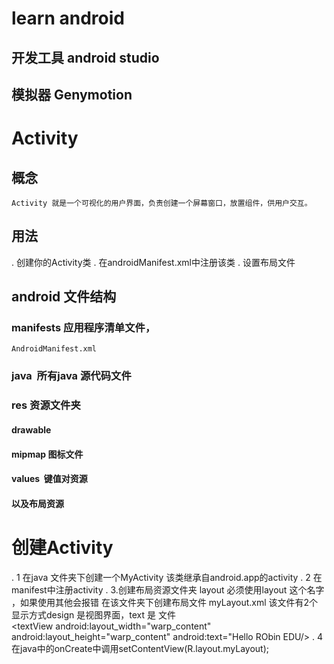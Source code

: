 # learn android
## 开发工具 android studio
## 模拟器 Genymotion 
# Activity
## 概念
	Activity 就是一个可视化的用户界面，负责创建一个屏幕窗口，放置组件，供用户交互。
## 用法
. 创建你的Activity类
. 在androidManifest.xml中注册该类
. 设置布局文件
## android 文件结构
### manifests 应用程序清单文件，
	AndroidManifest.xml
###  java  所有java 源代码文件
###  res 资源文件夹 
#### drawable 
#### mipmap 图标文件
#### values  键值对资源
#### 以及布局资源
# 创建Activity 
. 1 在java 文件夹下创建一个MyActivity 该类继承自android.app的activity
. 2 在manifest中注册activity 
	<activity android:name=".Myactivity">
		<action android:name="android.intent.MAIN"/>
		<catergory android:name="android.intent.catergory.LAUNCHER"/>
	</activity>
. 3.创建布局资源文件夹 layout 必须使用layout 这个名字 ，如果使用其他会报错
	 在该文件夹下创建布局文件 myLayout.xml
	 该文件有2个显示方式design 是视图界面，text 是 文件	
	 <textView 
	 	android:layout_width="warp_content"
		android:layout_height="warp_content"
		android:text="Hello RObin EDU/>
. 4 在java中的onCreate中调用setContentView(R.layout.myLayout);

	
